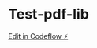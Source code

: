# Test-pdf-lib

[Edit in Codeflow ⚡️](https://stackblitz.com/~/github.com/DanielGabbay/Test-pdf-lib)